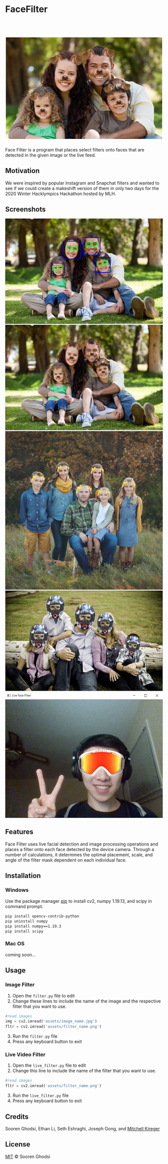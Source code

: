 # FaceFilter
<h1 align="center">
  <br>
  <img src="https://github.com/SoorenGhodsi/FaceFilter/blob/main/screenshots/Cover.jpg" alt="FaceFilter" width="500">
</h1>
Face Filter is a program that places select filters onto faces that are detected in the given image or the live feed.

## Motivation
We were inspired by popular Instagram and Snapchat filters and wanted to see if we could create a makeshift version of them in only two days for the 2020 Winter Hacklympics Hackathon hosted by MLH.

## Screenshots
![Face Recognition](https://github.com/SoorenGhodsi/FaceFilter/blob/main/screenshots/Face%20Recognition.jpg)
![Dog](https://github.com/SoorenGhodsi/FaceFilter/blob/main/screenshots/FIlter%201.jpg)
![Flower](https://github.com/SoorenGhodsi/FaceFilter/blob/main/screenshots/Flower%20Filter.jpg)
![Helmet](https://github.com/SoorenGhodsi/FaceFilter/blob/main/screenshots/Helmet%20Filter.jpg)
![Live](https://github.com/SoorenGhodsi/FaceFilter/blob/main/screenshots/Live%20Filter.jpg)


## Features
Face Filter uses live facial detection and image processing operations and places a filter onto each face detected by the device camera. Through a number of calculations, it determines the optimal placement, scale, and angle of the filter mask dependent on each individual face.

## Installation
### Windows
Use the package manager [pip](https://pip.pypa.io/en/stable/) to install cv2, numpy 1.19.13, and scipy in command prompt.
```
pip install opencv-contrib-python
pip uninstall numpy
pip install numpy==1.19.3
pip install scipy
```

### Mac OS
coming soon...

## Usage
### Image Filter
1. Open the `filter.py` file to edit
2. Change these lines to include the name of the image and the respective filter that you want to use.
```python
#read images
img = cv2.imread('assets/image_name.jpg')
fltr = cv2.imread('assets/filter_name.png')
``` 
3. Run the `filter.py` file
4. Press any keyboard button to exit

### Live Video Filter
1. Open the `live_filter.py` file to edit
2. Change this line to include the name of the filter that you want to use.
```python
#read images
fltr = cv2.imread('assets/filter_name.png')
``` 
3. Run the `live_filter.py` file
4. Press any keyboard button to exit

## Credits
Sooren Ghodsi, Ethan Li, Seth Eshraghi, Joseph Gong, and [Mitchell Kireger](https://mitchellkrieger.medium.com/)

## License
[MIT](https://choosealicense.com/licenses/mit/) © Sooren Ghodsi
